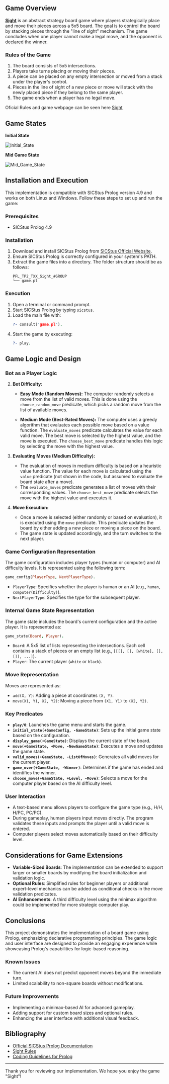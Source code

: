 

## Game Overview
[**Sight**](https://kanare-abstract.com/en/pages/sight) is an abstract strategy board game where players strategically place and move their pieces across a 5x5 board. The goal is to control the board by stacking pieces through the "line of sight" mechanism. The game concludes when one player cannot make a legal move, and the opponent is declared the winner.

### Rules of the Game
1. The board consists of 5x5 intersections.
2. Players take turns placing or moving their pieces.
3. A piece can be placed on any empty intersection or moved from a stack under the player's control.
4. Pieces in the line of sight of a new piece or move will stack with the newly placed piece if they belong to the same player.
5. The game ends when a player has no legal move.

Oficial Rules and game webpage can be seen here [Sight](https://kanare-abstract.com/en/pages/sight)

## Game States

**Initial State**

![Initial_State](images/initstate.png)

**Mid Game State**

![Mid_Game_State](images/midstate.png)

## Installation and Execution
This implementation is compatible with SICStus Prolog version 4.9 and works on both Linux and Windows. Follow these steps to set up and run the game:

### Prerequisites
- SICStus Prolog 4.9

### Installation
1. Download and install SICStus Prolog from [SICStus Official Website](https://sicstus.sics.se/).
2. Ensure SICStus Prolog is correctly configured in your system's PATH.
3. Extract the game files into a directory. The folder structure should be as follows:
   ```
   PFL_TP2_TXX_Sight_#GROUP
   └── game.pl
   ```

### Execution
1. Open a terminal or command prompt.
3. Start SICStus Prolog by typing `sicstus`.
4. Load the main file with:
   ```prolog
   ?- consult('game.pl').
   ```
5. Start the game by executing:
   ```prolog
   ?- play.
   ```

## Game Logic and Design

### Bot as a Player Logic

2. **Bot Difficulty:**
   - **Easy Mode (Random Moves):**
     The computer randomly selects a move from the list of valid moves. This is done using the `choose_random_move` predicate, which picks a random move from the list of available moves.
   
   - **Medium Mode (Best-Rated Moves):**
     The computer uses a greedy algorithm that evaluates each possible move based on a value function. The `evaluate_moves` predicate calculates the value for each valid move. The best move is selected by the highest value, and the move is executed. The `choose_best_move` predicate handles this logic by selecting the move with the highest value.

3. **Evaluating Moves (Medium Difficulty):**
   - The evaluation of moves in medium difficulty is based on a heuristic value function. The value for each move is calculated using the `value` predicate (not shown in the code, but assumed to evaluate the board state after a move).
   - The `evaluate_moves` predicate generates a list of moves with their corresponding values. The `choose_best_move` predicate selects the move with the highest value and executes it.

4. **Move Execution:**
   - Once a move is selected (either randomly or based on evaluation), it is executed using the `move` predicate. This predicate updates the board by either adding a new piece or moving a piece on the board.
   - The game state is updated accordingly, and the turn switches to the next player.

### Game Configuration Representation
The game configuration includes player types (human or computer) and AI difficulty levels. It is represented using the following term:
```prolog
game_config(PlayerType, NextPlayerType).
```
- `PlayerType`: Specifies whether the player is human or an AI (e.g., `human`, `computer(Difficulty)`).
- `NextPlayerType`: Specifies the type for the subsequent player.

### Internal Game State Representation
The game state includes the board's current configuration and the active player. It is represented as:
```prolog
game_state(Board, Player).
```
- `Board`: A 5x5 list of lists representing the intersections. Each cell contains a stack of pieces or an empty list (e.g., `[[[], [], [white], [], []], ...]`).
- `Player`: The current player (`white` or `black`).

### Move Representation
Moves are represented as:
- `add(X, Y)`: Adding a piece at coordinates `(X, Y)`.
- `move(X1, Y1, X2, Y2)`: Moving a piece from `(X1, Y1)` to `(X2, Y2)`.

### Key Predicates
- **`play/0`**: Launches the game menu and starts the game.
- **`initial_state(+GameConfig, -GameState)`**: Sets up the initial game state based on the configuration.
- **`display_game(+GameState)`**: Displays the current state of the board.
- **`move(+GameState, +Move, -NewGameState)`**: Executes a move and updates the game state.
- **`valid_moves(+GameState, -ListOfMoves)`**: Generates all valid moves for the current player.
- **`game_over(+GameState, -Winner)`**: Determines if the game has ended and identifies the winner.
- **`choose_move(+GameState, +Level, -Move)`**: Selects a move for the computer player based on the AI difficulty level.

### User Interaction
- A text-based menu allows players to configure the game type (e.g., H/H, H/PC, PC/PC).
- During gameplay, human players input moves directly. The program validates these inputs and prompts the player until a valid move is entered.
- Computer players select moves automatically based on their difficulty level.

## Considerations for Game Extensions
- **Variable-Sized Boards**: The implementation can be extended to support larger or smaller boards by modifying the board initialization and validation logic.
- **Optional Rules**: Simplified rules for beginner players or additional expert-level mechanics can be added as conditional checks in the move validation predicates.
- **AI Enhancements**: A third difficulty level using the minimax algorithm could be implemented for more strategic computer play.

## Conclusions
This project demonstrates the implementation of a board game using Prolog, emphasizing declarative programming principles. The game logic and user interface are designed to provide an engaging experience while showcasing Prolog's capabilities for logic-based reasoning.

### Known Issues
- The current AI does not predict opponent moves beyond the immediate turn.
- Limited scalability to non-square boards without modifications.

### Future Improvements
- Implementing a minimax-based AI for advanced gameplay.
- Adding support for custom board sizes and optional rules.
- Enhancing the user interface with additional visual feedback.

## Bibliography
- [Official SICStus Prolog Documentation](https://sicstus.sics.se/sicstus/docs/latest4/html/sicstus.html)
- [Sight Rules](https://kanare-abstract.com/en/pages/sight)
- [Coding Guidelines for Prolog](https://arxiv.org/pdf/0911.2899)

---
Thank you for reviewing our implementation. We hope you enjoy the game "Sight"!
